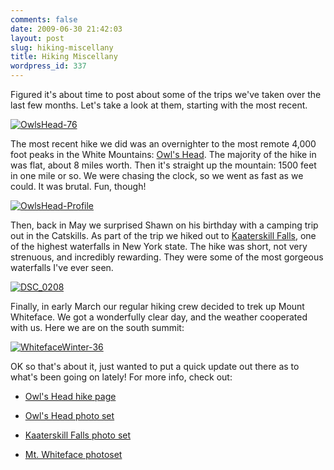 ```yaml
---
comments: false
date: 2009-06-30 21:42:03
layout: post
slug: hiking-miscellany
title: Hiking Miscellany
wordpress_id: 337
---
```


Figured it's about time to post about some of the trips we've taken over the last few months. Let's take a look at them, starting with the most recent.

[![OwlsHead-76](http://farm4.static.flickr.com/3410/3658281733_66fd44d958.jpg)](http://www.flickr.com/photos/geldmacher/3658281733/)

The most recent hike we did was an overnighter to the most remote 4,000 foot peaks in the White Mountains: [Owl's Head](http://en.wikipedia.org/wiki/Owl%27s_Head_(Franconia)). The majority of the hike in was flat, about 8 miles worth. Then it's straight up the mountain: 1500 feet in one mile or so. We were chasing the clock, so we went as fast as we could. It was brutal. Fun, though!



[![OwlsHead-Profile](http://farm4.static.flickr.com/3608/3658241333_0e632dc4a7.jpg)](http://www.flickr.com/photos/geldmacher/3658241333/)



Then, back in May we surprised Shawn on his birthday with a camping trip out in the Catskills. As part of the trip we hiked out to [Kaaterskill Falls](http://en.wikipedia.org/wiki/Kaaterskill_Falls), one of the highest waterfalls in New York state. The hike was short, not very strenuous, and incredibly rewarding. They were some of the most gorgeous waterfalls I've ever seen.

[![DSC_0208](http://farm4.static.flickr.com/3360/3658997878_6aab9b003b.jpg)](http://www.flickr.com/photos/geldmacher/3658997878/)

Finally, in early March our regular hiking crew decided to trek up Mount Whiteface. We got a wonderfully clear day, and the weather cooperated with us. Here we are on the south summit:



[![WhitefaceWinter-36](http://farm3.static.flickr.com/2444/3658790994_41c5ec3b08.jpg)](http://www.flickr.com/photos/geldmacher/3658790994/)



OK so that's about it, just wanted to put a quick update out there as to what's been going on lately! For more info, check out:





  * [Owl's Head hike page](http://www.geldmacher.net/owls-head-hike/)


  * [Owl's Head photo set](http://www.flickr.com/photos/geldmacher/sets/72157620373671245/)


  * [Kaaterskill Falls photo set](http://www.flickr.com/photos/geldmacher/sets/72157620372416059/)


  * [Mt. Whiteface photoset](http://www.flickr.com/photos/geldmacher/sets/72157620504184688/)




